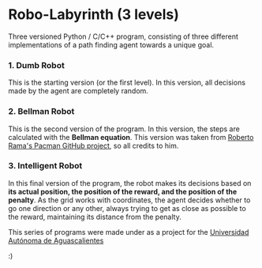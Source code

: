 # Robo-Labyrinth (3 levels)

Three versioned Python / C/C++ program, consisting of three different implementations of a path finding agent towards a unique goal.

### 1. Dumb Robot

This is the starting version (or the first level). In this version, all decisions made by the agent are completely random.

### 2. Bellman Robot

This is the second version of the program. In this version, the steps are calculated with the **Bellman equation**. This version was taken from [Roberto Rama's Pacman GitHub project](https://github.com/ramaroberto/pacman), so all credits to him.

### 3. Intelligent Robot

In this final version of the program, the robot makes its decisions based on **its actual position, the position of the reward, and the position of the penalty**. As the grid works with coordinates, the agent decides whether to go one direction or any other, always trying to get as close as possible to the reward, maintaining its distance from the penalty.


This series of programs were made under as a project for the [Universidad Autónoma de Aguascalientes](https://www.uaa.mx/)

:)
